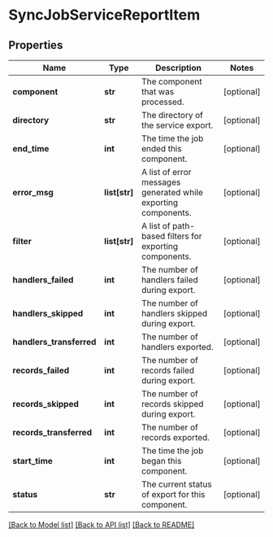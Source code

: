# SyncJobServiceReportItem

## Properties
Name | Type | Description | Notes
------------ | ------------- | ------------- | -------------
**component** | **str** | The component that was processed. | [optional] 
**directory** | **str** | The directory of the service export. | [optional] 
**end_time** | **int** | The time the job ended this component. | [optional] 
**error_msg** | **list[str]** | A list of error messages generated while exporting components. | [optional] 
**filter** | **list[str]** | A list of path-based filters for exporting components. | [optional] 
**handlers_failed** | **int** | The number of handlers failed during export. | [optional] 
**handlers_skipped** | **int** | The number of handlers skipped during export. | [optional] 
**handlers_transferred** | **int** | The number of handlers exported. | [optional] 
**records_failed** | **int** | The number of records failed during export. | [optional] 
**records_skipped** | **int** | The number of records skipped during export. | [optional] 
**records_transferred** | **int** | The number of records exported. | [optional] 
**start_time** | **int** | The time the job began this component. | [optional] 
**status** | **str** | The current status of export for this component. | [optional] 

[[Back to Model list]](../README.md#documentation-for-models) [[Back to API list]](../README.md#documentation-for-api-endpoints) [[Back to README]](../README.md)


